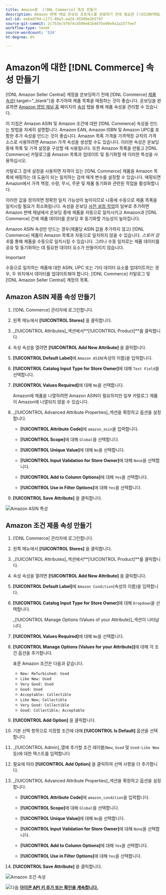 ```yaml
---
title: Amazon용  [!DNL Commerce] 특성 만들기
description: Amazon 판매 채널 온보딩 프로세스를 완료하기 전에 필요한 [!UICONTROL Commerce] 제품 특성이 있는지 확인하십시오.
exl-id: eebad794-c171-40a3-aa24-d5509e2b5797
source-git-commit: 2c753ec5f6f4cd509e61b4875e09e9a1a2577ee7
workflow-type: tm+mt
source-wordcount: '524'
ht-degree: 0%

---
```


# Amazon에 대한 [!DNL Commerce] 속성 만들기

[!DNL Amazon Seller Central] 계정을 온보딩하기 전에 [!DNL Commerce] [제품 속성](https://docs.magento.com/user-guide/stores/attributes-product.html){:target=&quot;_blank&quot;}을 추가하여 제품 목록을 매핑하는 것이 좋습니다. 온보딩을 완료하면 [Amazon 영업 채널 홈](./amazon-sales-channel-home.md) 페이지의 [속성](./managing-attributes.md) 탭을 통해 제품 속성을 관리할 수 있습니다.

이 지침은 Amazon ASIN 및 Amazon 조건에 대한 [!DNL Commerce] 속성을 만드는 방법을 자세히 설명합니다. Amazon EAN, Amazon ISBN 및 Amazon UPC를 포함한 추가 속성을 만드는 것이 좋습니다. Amazon 목록 가격을 가격책정 규칙의 가격 소스로 사용하려면 Amazon 가격 속성을 생성할 수도 있습니다. 이러한 속성은 온보딩 중에 목록 및 가격 설정을 구성할 때 사용됩니다. 또한 Amazon 목록을 만들고 [!DNL Commerce] 카탈로그를 Amazon 목록과 업데이트 및 동기화할 때 이러한 특성을 사용하십시오.

카탈로그 검색 설정을 사용하면 자격이 있는 [!DNL Commerce] 제품을 Amazon 목록에 매핑하는 데 도움이 되는 일치하는 검색 매개 변수를 설정할 수 있습니다. 매핑되면 Amazon에서 가격 책정, 수량, 무시, 주문 및 제품 동기화와 관련된 작업을 활성화합니다.

이러한 값을 정의하면 정확한 일치 가능성이 높아지므로 나중에 수동으로 제품 목록을 일치시킬 필요가 최소화됩니다. 속성을 온보딩 [사전 설정 작업](./amazon-pre-setup-tasks.md)의 일부로 추가하면 Amazon 판매 채널에서 온보딩 중에 제품을 자동으로 일치시키고 Amazon과 [!DNL Commerce] 간에 제품 데이터를 온보딩 후 동기화할 가능성이 높아집니다.

Amazon ASIN 속성만 만드는 경우(제품당 ASIN 값을 추가하지 않고) [!DNL Commerce] 제품이 Amazon 목록과 자동으로 일치하지 않을 수 있습니다. _스토어 검토_&#x200B;를 통해 제품을 수동으로 일치시킬 수 있습니다. 그러나 수동 일치로는 제품 데이터를 공유 및 동기화하는 데 필요한 데이터 요소가 만들어지지 않습니다.

>[!IMPORTANT]
>
>수동으로 일치하는 제품에 대한 ASIN, UPC 또는 기타 데이터 요소를 업데이트하는 경우, 두 위치에서 데이터를 업데이트해야 합니다. [!DNL Commerce] 카탈로그 및 [!DNL Amazon Seller Central] 계정의 목록.

## Amazon ASIN 제품 속성 만들기

1. [!DNL Commerce] 관리자에 로그인합니다.

1. 왼쪽 메뉴에서 **[!UICONTROL Stores]** 을 클릭합니다.

1. _[!UICONTROL Attributes]_섹션에서&#x200B;**[!UICONTROL Product]**를 클릭합니다.

1. 속성 속성을 열려면 **[!UICONTROL Add New Attribute]** 을 클릭합니다.

1. **[!UICONTROL Default Label]**&#x200B;에 `Amazon ASIN`(속성의 이름)을 입력합니다.

1. **[!UICONTROL Catalog Input Type for Store Owner]**&#x200B;에 대해 `Text Field`을 선택합니다.

1. **[!UICONTROL Values Required]**&#x200B;에 대해 `No`을 선택합니다.

   Amazon에 제품을 나열하려면 Amazon ASIN이 필요하지만 일부 카탈로그 제품이 Amazon에 나열되지 않을 수 있습니다.

1. _[!UICONTROL Advanced Attribute Properties]_섹션을 확장하고 옵션을 설정합니다.

   - **[!UICONTROL Attribute Code]**&#x200B;에 `amazon_asin`을 입력합니다.

   - **[!UICONTROL Scope]**&#x200B;에 대해 `Global`을 선택합니다.

   - **[!UICONTROL Unique Value]**&#x200B;에 대해 `No`을 선택합니다.

   - **[!UICONTROL Input Validation for Store Owner]**&#x200B;에 대해 `None`을 선택합니다.

   - **[!UICONTROL Add to Column Options]**&#x200B;에 대해 `Yes`을 선택합니다.

   - **[!UICONTROL Use in Filter Options]**&#x200B;에 대해 `Yes`을 선택합니다.

1. **[!UICONTROL Save Attribute]** 을 클릭합니다.

![Amazon ASIN 특성](assets/creating-asin-attribute.png)

## Amazon 조건 제품 속성 만들기

1. [!DNL Commerce] 관리자에 로그인합니다.

1. 왼쪽 메뉴에서 **[!UICONTROL Stores]** 을 클릭합니다.

1. _[!UICONTROL Attributes]_섹션에서&#x200B;**[!UICONTROL Product]**를 클릭합니다.

1. 속성 속성을 열려면 **[!UICONTROL Add New Attribute]** 을 클릭합니다.

1. **[!UICONTROL Default Label]**&#x200B;에 `Amazon Condition`(속성의 이름)을 입력합니다.

1. **[!UICONTROL Catalog Input Type for Store Owner]**&#x200B;에 대해 `Dropdown`을 선택합니다.

   _[!UICONTROL Manage Options (Values of your Attribute)]_섹션이 나타납니다.

1. **[!UICONTROL Values Required]**&#x200B;에 대해 `No`을 선택합니다.

1. **[!UICONTROL Manage Options (Values for your Attribute)]**&#x200B;에 대해 각 조건 옵션을 추가합니다.

   표준 Amazon 조건은 다음과 같습니다.

   - `New: Refurbished: Used`
   - `Like New: Used`
   - `Very Good: Used`
   - `Good: Used`
   - `Acceptable: Collectible`
   - `Like New; Collectible`
   - `Very Good: Collectible`
   - `Good: Collectible; Acceptable`

1. **[!UICONTROL Add Option]** 을 클릭합니다.

1. 기본 선택 항목으로 지정할 조건에 대해 **[!UICONTROL Is Default]** 옵션을 선택합니다.

1. _[!UICONTROL Admin]_열에 추가할 조건 레이블(`New`, `Used` 및 `Used-Like New` 등)에 대한 텍스트를 입력합니다

1. 필요에 따라 **[!UICONTROL Add Option]** 을 클릭하여 선택 사항을 더 추가합니다.

1. _[!UICONTROL Advanced Attribute Properties]_섹션을 확장하고 옵션을 설정합니다.

   - **[!UICONTROL Attribute Code]**&#x200B;에 `amazon_condition`을 입력합니다.

   - **[!UICONTROL Scope]**&#x200B;에 대해 `Global`을 선택합니다.

   - **[!UICONTROL Unique Value]**&#x200B;에 대해 `No`을 선택합니다.

   - **[!UICONTROL Input Validation for Store Owner]**&#x200B;에 대해 `None`을 선택합니다.

   - **[!UICONTROL Add to Column Options]**&#x200B;에 대해 `Yes`을 선택합니다.

   - **[!UICONTROL Use in Filter Options]**&#x200B;에 대해 `Yes`을 선택합니다.

1. **[!UICONTROL Save Attribute]** 을 클릭합니다.

![Amazon 조건 속성](assets/creating-amazon-condition-attribute.png)

![다음 ](assets/btn-next.png) [**아이콘 API 키 추가 또는 확인을 계속합니다.**](./amazon-verify-api-key.md)
